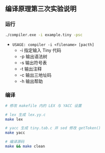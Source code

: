 ## 编译原理第三次实验说明

### 运行

```bash
./compiler.exe -i example.tiny -psc
```

+ `USAGE: compiler -i <filename> [pacth]`
	+ -i 指定输入 Tiny 代码
	+ -p 输出语法树
	+ -s 输出符号表
	+ -t 输出注释
	+ -c 输出三地址码
	+ -h 输出帮助

### 编译

```bash
# 修改 makefile 内的 LEX 与 YACC 设置

# lex 生成 lex.yy.c
make lex

# yacc 生成 tiny.tab.c 并 sed 修改 getToken()
make yacc

# 编译源码
make && make clean
```